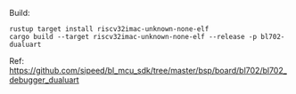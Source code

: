 Build:

```
rustup target install riscv32imac-unknown-none-elf
cargo build --target riscv32imac-unknown-none-elf --release -p bl702-dualuart
```

Ref: https://github.com/sipeed/bl_mcu_sdk/tree/master/bsp/board/bl702/bl702_debugger_dualuart
